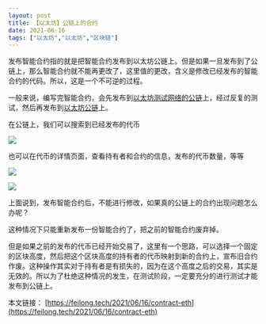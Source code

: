 ```yaml
---
layout: post
title: 【以太坊】公链上的合约
date: 2021-06-16
tags: ["以太坊","以太坊","区块链"]
---
```


发布智能合约指的就是把智能合约发布到以太坊公链上。但是如果一旦发布到了公链上，那么智能合约就不能再更改了，这里值的更改，含义是修改已经发布的智能合约的代码。所以，这是一个不可逆的过程。

一般来说，编写完智能合约，会先发布到[以太坊测试网络的公链](https://rinkeby.etherscan.io/ "以太坊测试网络的公链")上，经过反复的测试，然后再发布到[以太坊公链](https://cn.etherscan.com/ "以太坊公链")上。

在公链上，我们可以搜索到已经发布的代币

![](iShot2021-06-16-22.41.21.png)

也可以在代币的详情页面，查看持有者和合约的信息，发布的代币数量，等等

![](iShot2021-06-16-22.41.53.png)

![](iShot2021-06-16-22.46.47.png)

上面说到，发布智能合约后，不能进行修改，如果真的公链上的合约出现问题怎么办呢？

这种情况下只能重新发布一份智能合约了，把之前的智能合约废弃掉。

但是如果之前的发布的代币已经开始交易了，这里有一个思路，可以选择一个固定的区块高度，然后把这个区块高度的持有者的代币映射到新的合约上，宣布旧合约作废。这种操作其实对于持有者是有损失的，因为在这个高度之后的交易，其实是无效的。所以为了杜绝这种情况的发生，在测试阶段，一定要充分的进行测试才能发布到公链上。

本文链接： [https://feilong.tech/2021/06/16/contract-eth](https://feilong.tech/2021/06/16/contract-eth)
